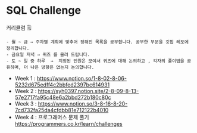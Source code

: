 # SQL Challenge

커리큘럼 🗒
```
- 월 ~ 금 ⇒ 주차별 계획에 맞추어 정해진 목록을 공부합니다. 공부한 부분을 깃헙 레포에 정리합니다.
- 금요일 저녁 ⇒ 퀴즈 를 올려 드립니다.
- 토 ~ 일 중 하루  ⇒  지정된 인원은 모여서 퀴즈에 대해 논의하고 , 각자의 풀이법을 공유하며, 더 나은 방향은 없는지 논의합니다. 
```
- Week 1 : https://www.notion.so/1-8-02-8-06-5232d675edff4c2bbfed2397bc614931
- Week 2 : https://syh0397.notion.site/2-8-09-8-13-57e2717fa95c48e6a2bbd272b180c80c
- Week 3 : https://www.notion.so/3-8-16-8-20-7cd732fa25da4cfdbb81e712122b4010
- Week 4 : 프로그래머스 문제 풀기 https://programmers.co.kr/learn/challenges
